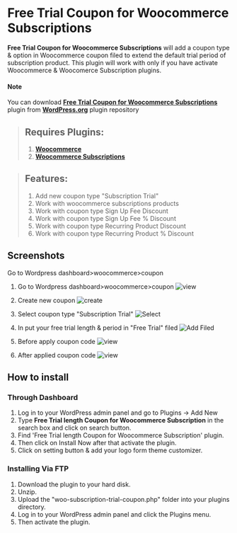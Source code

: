 # Free Trial Coupon for Woocommerce Subscriptions
**Free Trial Coupon for Woocommerce Subscriptions** will add a coupon type & option in Woocommerce coupon filed to extend the default trial period of subscription product. This plugin will work with only if you have activate Woocommerce & Woocomerce Subscription plugins.

#### Note

You can download  [**Free Trial Coupon for Woocommerce Subscriptions**](https://wordpress.org/plugins/logo-switcher-divi/) plugin from [**WordPress.org**](https://wordpress.org/plugins/woo-subscription-trial-coupon/) plugin repository 

> ## Requires Plugins:
> 1. [**Woocommerce**](https://wordpress.org/plugins/woocommerce/)
> 2. [**Woocommerce Subscriptions**](https://woocommerce.com/products/woocommerce-subscriptions/)

> ## Features: 
> 1. Add new coupon type "Subscription Trial"
> 1. Work with woocommerce subscriptions products
> 1. Work with coupon type Sign Up Fee Discount
> 1. Work with coupon type Sign Up Fee % Discount
> 1. Work with coupon type Recurring Product Discount
> 1. Work with coupon type Recurring Product % Discount

## Screenshots


Go to Wordpress dashboard>woocommerce>coupon

1. Go to Wordpress dashboard>woocommerce>coupon 
![view](https://ps.w.org/woo-subscription-trial-coupon/assets/screenshot-1.png?rev=2180006)

2. Create new coupon
![create](https://ps.w.org/woo-subscription-trial-coupon/assets/screenshot-2.png?rev=2180006)

3. Select coupon type "Subscription Trial"
![Select](https://ps.w.org/woo-subscription-trial-coupon/assets/screenshot-3.png?rev=2180006)

4. In put your free trial length & period in "Free Trial" filed
![Add Filed](https://ps.w.org/woo-subscription-trial-coupon/assets/screenshot-4.png?rev=2180006)

5. Before apply coupon code
![view](https://ps.w.org/woo-subscription-trial-coupon/assets/screenshot-5.png?rev=2180006)

6. After applied coupon code
![view](https://ps.w.org/woo-subscription-trial-coupon/assets/screenshot-6.png?rev=2180006)

## How to install

### Through Dashboard

1. Log in to your WordPress admin panel and go to Plugins -> Add New
1. Type **Free Trial length Coupon for Woocommerce Subscription** in the search box and click on search button.
1. Find 'Free Trial length Coupon for Woocommerce Subscription' plugin.
1. Then click on Install Now after that activate the plugin.
1. Click on setting button & add your logo form theme customizer.

### Installing Via FTP

1. Download the plugin to your hard disk.
1. Unzip.
1. Upload the "woo-subscription-trial-coupon.php" folder into your plugins directory.
1. Log in to your WordPress admin panel and click the Plugins menu.
1. Then activate the plugin.
